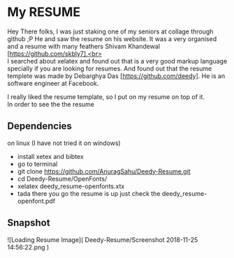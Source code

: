 My RESUME
==============

Hey There folks,
I was just staking one of my seniors at collage through github ;P
He and saw the resume on his website. It was a very organised and a resume with many feathers 
Shivam Khandewal [https://github.com/skbly7].<br>
<br>
I searched about xelatex and found out that is a very good markup language specially if you are looking for resumes. And found out that the resume templete was made by Debarghya Das [https://github.com/deedy]. He is an software engineer at Facebook.<br>

I really liked the resume template, so I put on my resume on top of it.<br>
In order to see the the resume<br>
## Dependencies
 on linux (I have not tried it on windows)
- install xetex and bibtex
- go to terminal
- git clone https://github.com/AnuragSahu/Deedy-Resume.git
- cd Deedy-Resume/OpenFonts/
- xelatex deedy_resume-openfonts.xtx
- tada there you go the resume is up just check the deedy_resume-openfont.pdf
 
 ## Snapshot
 
 ![Loading Resume Image](
        Deedy-Resume/Screenshot 2018-11-25 14:56:22.png
      )
